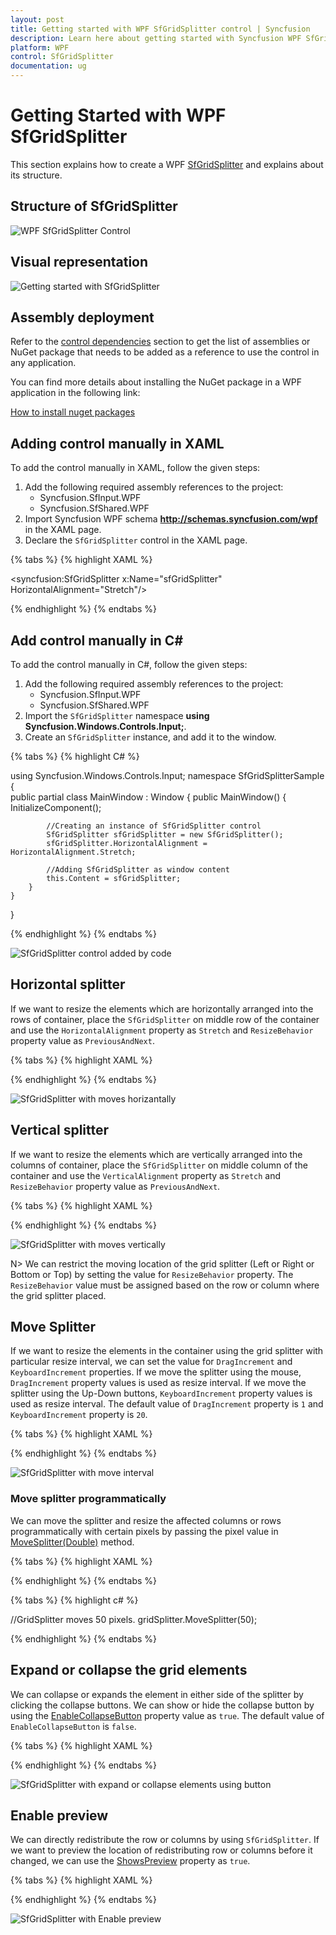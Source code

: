 ```yaml
---
layout: post
title: Getting started with WPF SfGridSplitter control | Syncfusion
description: Learn here about getting started with Syncfusion WPF SfGridSplitter control and more details about the control features.
platform: WPF
control: SfGridSplitter
documentation: ug
---
```


# Getting Started with WPF SfGridSplitter

This section explains how to create a WPF [SfGridSplitter](https://help.syncfusion.com/cr/wpf/Syncfusion.SfInput.Wpf~Syncfusion.Windows.Controls.Input.SfGridSplitter.html) and explains about its structure.

## Structure of SfGridSplitter

![WPF SfGridSplitter Control](Getting-Started-images/Grid-Splitter.png)

## Visual representation 

![Getting started with SfGridSplitter](Positioning-GridSplitter-images/Getting_started1.png)

## Assembly deployment

Refer to the [control dependencies](https://help.syncfusion.com/wpf/control-dependencies#sfgridsplitter) section to get the list of assemblies or NuGet package that needs to be added as a reference to use the control in any application.

You can find more details about installing the NuGet package in a WPF application in the following link: 

[How to install nuget packages](https://help.syncfusion.com/wpf/nuget-packages)

## Adding control manually in XAML

To add the control manually in XAML, follow the given steps:

1.	Add the following required assembly references to the project:
    * Syncfusion.SfInput.WPF
    * Syncfusion.SfShared.WPF
2.	Import Syncfusion WPF schema **http://schemas.syncfusion.com/wpf** in the XAML page.
3.	Declare the `SfGridSplitter` control in the XAML page.

{% tabs %}
{% highlight XAML %}

<Window xmlns="http://schemas.microsoft.com/winfx/2006/xaml/presentation"
        xmlns:x="http://schemas.microsoft.com/winfx/2006/xaml"
        xmlns:syncfusion="http://schemas.syncfusion.com/wpf" 
        x:Class="SfGridSplitterSample.MainWindow"
        Title="SfGridSplitter Sample" Height="350" Width="525">
    <Grid>
        <!-- Adding SfGridSplitter control -->
        <syncfusion:SfGridSplitter x:Name="sfGridSplitter"
                                   HorizontalAlignment="Stretch"/>
    </Grid>
</Window>

{% endhighlight %}
{% endtabs %}

## Add control manually in C\#

To add the control manually in C#, follow the given steps:

1.	Add the following required assembly references to the project:
    * Syncfusion.SfInput.WPF
    * Syncfusion.SfShared.WPF
2.	Import the `SfGridSplitter` namespace **using Syncfusion.Windows.Controls.Input;**.
3.	Create an `SfGridSplitter` instance, and add it to the window.

{% tabs %}
{% highlight C# %}

using Syncfusion.Windows.Controls.Input;
namespace SfGridSplitterSample {    
    public partial class MainWindow : Window {
        public MainWindow() {
            InitializeComponent();

            //Creating an instance of SfGridSplitter control
            SfGridSplitter sfGridSplitter = new SfGridSplitter();
            sfGridSplitter.HorizontalAlignment = HorizontalAlignment.Stretch;

            //Adding SfGridSplitter as window content
            this.Content = sfGridSplitter;
        } 
    }
}

{% endhighlight %}
{% endtabs %}

![SfGridSplitter control added by code](Getting-Started-images/WPF-Grid-Splitter.png)

## Horizontal splitter

If we want to resize the elements which are horizontally arranged into the rows of container, place the `SfGridSplitter` on middle row of the container and use the `HorizontalAlignment` property as `Stretch` and `ResizeBehavior` property value as `PreviousAndNext`.

{% tabs %}
{% highlight XAML %}

<Grid>
    <Grid.RowDefinitions>
        <RowDefinition />
        <RowDefinition Height="auto" />
        <RowDefinition />
    </Grid.RowDefinitions>
    <Border BorderThickness="1" BorderBrush="Black"  Grid.Row="0">
        <TextBlock TextWrapping="Wrap"                    
                   Background="Black"
                   Foreground="White"
                   Text="Capturing and extracting information is one of the most important tasks a developer can perform, and making this task more engaging without relying entirely on specialized tools is an efficient way to improve productivity. In Data Capture and Extraction with C# Succinctly, author Ed Freitas guides readers toward getting more out of C# in minimal time. Email has become a pillar of our modern and connected society, and it now serves as a primary means of communication. Because each email is filled with valuable information, data extraction has emerged as a worthwhile skill set for developers in today's business world."
                   />
    </Border>
    <syncfusion:SfGridSplitter Name="gridSplitter"
                               HorizontalAlignment="Stretch" 
                               ResizeBehavior="PreviousAndNext"
                               Width="auto"
                               Grid.Row="1">
    </syncfusion:SfGridSplitter>
    <syncfusion:SfCalculator Grid.Row="2">           
    </syncfusion:SfCalculator>
</Grid>

{% endhighlight %}
{% endtabs %}

![SfGridSplitter with moves horizantally](Positioning-GridSplitter-images/Horizontal_Splitter_img.png)

## Vertical splitter

If we want to resize the elements which are vertically arranged into the columns of container, place the `SfGridSplitter` on middle column of the container and use the `VerticalAlignment` property as `Stretch` and `ResizeBehavior` property value as `PreviousAndNext`.

{% tabs %}
{% highlight XAML %}

<Grid>
    <Grid.ColumnDefinitions>
        <ColumnDefinition />
        <ColumnDefinition Width="auto" />
        <ColumnDefinition />
    </Grid.ColumnDefinitions>
    <Border BorderThickness="1" BorderBrush="Black"  Grid.Column="0">
        <TextBlock TextWrapping="Wrap"                    
               Background="Black"
               Foreground="White"
               Text="Capturing and extracting information is one of the most important tasks a developer can perform, and making this task more engaging without relying entirely on specialized tools is an efficient way to improve productivity. In Data Capture and Extraction with C# Succinctly, author Ed Freitas guides readers toward getting more out of C# in minimal time. Email has become a pillar of our modern and connected society, and it now serves as a primary means of communication. Because each email is filled with valuable information, data extraction has emerged as a worthwhile skill set for developers in today's business world."
               />
    </Border>
    <syncfusion:SfGridSplitter Name="gridSplitter"
                               VerticalAlignment="Stretch"
                               ResizeBehavior="PreviousAndNext"
                               Width="auto"
                               Grid.Column="1">
    </syncfusion:SfGridSplitter>
    <syncfusion:SfCalculator Grid.Column="2">
    </syncfusion:SfCalculator>
</Grid>

{% endhighlight %}
{% endtabs %}

![SfGridSplitter with moves vertically](Positioning-GridSplitter-images/Vertical_Splitter_img.png)

N> We can restrict the moving location of the grid splitter (Left or Right or Bottom or Top) by setting the value for `ResizeBehavior` property. The `ResizeBehavior` value must be assigned based on the row or column where the grid splitter placed.

## Move Splitter 

If we want to resize the elements in the container using the grid splitter with particular resize interval, we can set the value for `DragIncrement` and `KeyboardIncrement` properties. If we move the splitter using the mouse, `DragIncrement` property values is used as resize interval. If we move the splitter using the Up-Down buttons, `KeyboardIncrement` property values is used as resize interval. The default value of `DragIncrement` property is `1` and `KeyboardIncrement` property is `20`.

{% tabs %}
{% highlight XAML %}

<Grid>
    <Grid.RowDefinitions>
        <RowDefinition />
        <RowDefinition Height="auto" />
        <RowDefinition />
    </Grid.RowDefinitions>
    <Border BorderThickness="1" BorderBrush="Black"  Grid.Row="0">
        <TextBlock Text="Capturing and extracting information is one of the most important tasks a developer can perform, and making this task more engaging without relying entirely on specialized tools is an efficient way to improve productivity. In Data Capture and Extraction with C# Succinctly, author Ed Freitas guides readers toward getting more out of C# in minimal time. Email has become a pillar of our modern and connected society, and it now serves as a primary means of communication. Because each email is filled with valuable information, data extraction has emerged as a worthwhile skill set for developers in today's business world."
                   TextWrapping="Wrap" />
    </Border>
    <syncfusion:SfGridSplitter DragIncrement="50"
                               KeyboardIncrement="50"
                               HorizontalAlignment="Stretch"
                               Width="auto"
                               Grid.Row="1">
    </syncfusion:SfGridSplitter>
    <syncfusion:SfCalculator Grid.Row="2">           
    </syncfusion:SfCalculator>
</Grid>
{% endhighlight %}
{% endtabs %}

![SfGridSplitter with move interval](Positioning-GridSplitter-images/Move-Interval.gif)

### Move splitter programmatically

We can move the splitter and resize the affected columns or rows programmatically with certain pixels by passing the pixel value in [MoveSplitter(Double)](https://help.syncfusion.com/cr/wpf/Syncfusion.SfInput.Wpf~Syncfusion.Windows.Controls.Input.SfGridSplitter~MoveSplitter(Double).html) method.

{% tabs %}
{% highlight XAML %}

<Grid>
    <Grid.RowDefinitions>
        <RowDefinition />
        <RowDefinition Height="auto" />
        <RowDefinition />
    </Grid.RowDefinitions>
    <Border BorderThickness="1" BorderBrush="Black"  Grid.Row="0">
        <TextBlock Text="Capturing and extracting information is one of the most important tasks a developer can perform, and making this task more engaging without relying entirely on specialized tools is an efficient way to improve productivity. In Data Capture and Extraction with C# Succinctly, author Ed Freitas guides readers toward getting more out of C# in minimal time. Email has become a pillar of our modern and connected society, and it now serves as a primary means of communication. Because each email is filled with valuable information, data extraction has emerged as a worthwhile skill set for developers in today's business world."
                   TextWrapping="Wrap" />
    </Border>
    <syncfusion:SfGridSplitter Name="gridSplitter"
                               HorizontalAlignment="Stretch"
                               Width="auto"
                               Grid.Row="1">
    </syncfusion:SfGridSplitter>
    <syncfusion:SfCalculator Grid.Row="2">           
    </syncfusion:SfCalculator>
</Grid>

{% endhighlight %}
{% endtabs %}

{% tabs %}
{% highlight c# %}

//GridSplitter moves 50 pixels.
gridSplitter.MoveSplitter(50);

{% endhighlight %}
{% endtabs %}

## Expand or collapse the grid elements

We can collapse or expands the element in either side of the splitter by clicking the collapse buttons. We can show or hide the collapse button by using the [EnableCollapseButton](https://help.syncfusion.com/cr/wpf/Syncfusion.SfInput.Wpf~Syncfusion.Windows.Controls.Input.SfGridSplitter~EnableCollapseButton.html) property value as `true`. The default value of `EnableCollapseButton` is `false`.

{% tabs %}
{% highlight XAML %}

<Grid>
    <Grid.RowDefinitions>
        <RowDefinition />
        <RowDefinition Height="auto" />
        <RowDefinition />
    </Grid.RowDefinitions>
    <Border BorderThickness="1" BorderBrush="Black"  Grid.Row="0">
        <TextBlock Text="Capturing and extracting information is one of the most important tasks a developer can perform, and making this task more engaging without relying entirely on specialized tools is an efficient way to improve productivity. In Data Capture and Extraction with C# Succinctly, author Ed Freitas guides readers toward getting more out of C# in minimal time. Email has become a pillar of our modern and connected society, and it now serves as a primary means of communication. Because each email is filled with valuable information, data extraction has emerged as a worthwhile skill set for developers in today's business world."
                   TextWrapping="Wrap" />
    </Border>
    <syncfusion:SfGridSplitter EnableCollapseButton="True"
                               HorizontalAlignment="Stretch"
                               Width="auto"
                               Grid.Row="1" >        
    </syncfusion:SfGridSplitter>
    <syncfusion:SfCalculator Grid.Row="2">            
    </syncfusion:SfCalculator>
</Grid>

{% endhighlight %}
{% endtabs %}

![SfGridSplitter with expand or collapse elements using button](Positioning-GridSplitter-images/EnableCollapseButton.gif)

## Enable preview

We can directly redistribute the row or columns by using `SfGridSplitter`. If we want to preview the location of redistributing row or columns before it changed, we can use the  [ShowsPreview](https://help.syncfusion.com/cr/wpf/Syncfusion.SfInput.Wpf~Syncfusion.Windows.Controls.Input.SfGridSplitter~ShowsPreview.html) property as `true`.

{% tabs %}
{% highlight XAML %}

<Grid>
    <Grid.RowDefinitions>
        <RowDefinition />
        <RowDefinition Height="auto" />
        <RowDefinition />
    </Grid.RowDefinitions>
    <Border BorderThickness="1" BorderBrush="Black"  Grid.Row="0">
        <TextBlock Text="Capturing and extracting information is one of the most important tasks a developer can perform, and making this task more engaging without relying entirely on specialized tools is an efficient way to improve productivity. In Data Capture and Extraction with C# Succinctly, author Ed Freitas guides readers toward getting more out of C# in minimal time. Email has become a pillar of our modern and connected society, and it now serves as a primary means of communication. Because each email is filled with valuable information, data extraction has emerged as a worthwhile skill set for developers in today's business world."
                   TextWrapping="Wrap" />
    </Border>
    <syncfusion:SfGridSplitter ShowsPreview="True"
                               HorizontalAlignment="Stretch"
                               Width="auto"
                               Grid.Row="1" >        
    </syncfusion:SfGridSplitter>
    <syncfusion:SfCalculator Grid.Row="2">            
    </syncfusion:SfCalculator>
</Grid>

{% endhighlight %}
{% endtabs %}

![SfGridSplitter with Enable preview](Positioning-GridSplitter-images/ShowsPreview.png)


